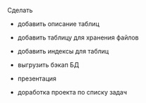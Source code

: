 Сделать

- добавить описание таблиц
- добавить таблицу для хранения файлов
- добавить индексы для таблиц

- выгрузить бэкап БД
- презентация

- доработка проекта по списку задач
